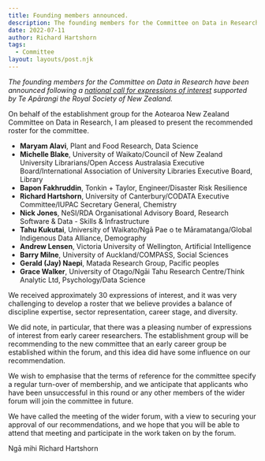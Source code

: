 ```yaml
---
title: Founding members announced.
description: The founding members for the Committee on Data in Research have been announced following a national call for expressions of interest supported by Te Apārangi the Royal Society of New Zealand.
date: 2022-07-11
author: Richard Hartshorn
tags:
  - Committee
layout: layouts/post.njk
---
```




*The founding members for the Committee on Data in Research have been announced following a [national call for expressions of interest](https://www.royalsociety.org.nz/news/aotearoa-new-zealand-national-committee-on-data-in-research-request-for-expressions-of-interest/) supported by Te Apārangi the Royal Society of New Zealand.*

On behalf of the establishment group for the Aotearoa New Zealand Committee on Data in Research, I am pleased to present the recommended roster for the committee.

* **Maryam Alavi**, Plant and Food Research, Data Science
* **Michelle Blake**, University of Waikato/Council of New Zealand University Librarians/Open Access Australasia Executive Board/International Association of University Libraries Executive Board, Library
* **Bapon Fakhruddin**, Tonkin + Taylor, Engineer/Disaster Risk Resilience
* **Richard Hartshorn**, University of Canterbury/CODATA Executive Committee/IUPAC Secretary General, Chemistry
* **Nick Jones**, NeSI/RDA Organisational Advisory Board, Research Software & Data - Skills & Infrastructure
* **Tahu Kukutai**, University of Waikato/Ngā Pae o te Māramatanga/Global Indigenous Data Alliance, Demography
* **Andrew Lensen**, Victoria University of Wellington, Artificial Intelligence
* **Barry Milne**, University of Auckland/COMPASS, Social Sciences
* **Gerald (Jay) Naepi**, Matada Research Group, Pacific peoples
* **Grace Walker**, University of Otago/Ngāi Tahu Research Centre/Think Analytic Ltd, Psychology/Data Science

We received approximately 30 expressions of interest, and it was very challenging to develop a roster that we believe provides a balance of discipline expertise, sector representation, career stage, and diversity.

We did note, in particular, that there was a pleasing number of expressions of interest from early career researchers. The establishment group will be recommending to the new committee that an early career group be established within the forum, and this idea did have some influence on our recommendation.

We wish to emphasise that the terms of reference for the committee specify a regular turn-over of membership, and we anticipate that applicants who have been unsuccessful in this round or any other members of the wider forum will join the committee in future.

We have called the meeting of the wider forum, with a view to securing your approval of our recommendations, and we hope that you will be able to attend that meeting and participate in the work taken on by the forum.

Ngā mihi
Richard Hartshorn